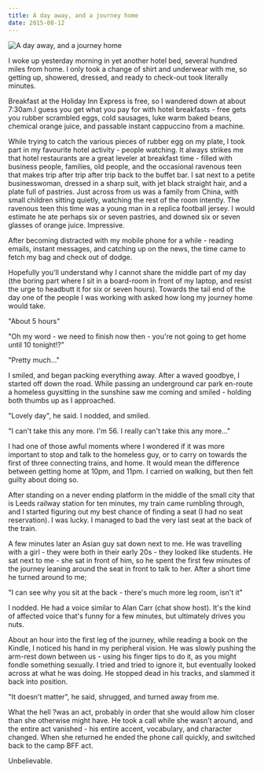 ```yaml
---
title: A day away, and a journey home
date: 2015-08-12
---
```


![A day away, and a journey home](https://source.unsplash.com/03UCoidYvXw/1600x900)

I woke up yesterday morning in yet another hotel bed, several hundred miles from home. I only took a change of shirt and underwear with me, so getting up, showered, dressed, and ready to check-out took literally minutes.

Breakfast at the Holiday Inn Express is free, so I wandered down at about 7:30am.I guess you get what you pay for with hotel breakfasts - free gets you rubber scrambled eggs, cold sausages, luke warm baked beans, chemical orange juice, and passable instant cappuccino from a machine.

While trying to catch the various pieces of rubber egg on my plate, I took part in my favourite hotel activity - people watching. It always strikes me that hotel restaurants are a great leveler at breakfast time - filled with business people, families, old people, and the occasional ravenous teen that makes trip after trip after trip back to the buffet bar. I sat next to a petite businesswoman, dressed in a sharp suit, with jet black straight hair, and a plate full of pastries. Just across from us was a family from China, with small children sitting quietly, watching the rest of the room intently. The ravenous teen this time was a young man in a replica football jersey. I would estimate he ate perhaps six or seven pastries, and downed six or seven glasses of orange juice. Impressive.

After becoming distracted with my mobile phone for a while - reading emails, instant messages, and catching up on the news, the time came to fetch my bag and check out of dodge.

Hopefully you'll understand why I cannot share the middle part of my day (the boring part where I sit in a board-room in front of my laptop, and resist the urge to headbutt it for six or seven hours). Towards the tail end of the day one of the people I was working with asked how long my journey home would take.

"About 5 hours"

"Oh my word - we need to finish now then - you're not going to get home until 10 tonight!?"

"Pretty much..."

I smiled, and began packing everything away. After a waved goodbye, I started off down the road. While passing an underground car park en-route a homeless guysitting in the sunshine saw me coming and smiled - holding both thumbs up as I approached.

"Lovely day", he said. I nodded, and smiled.

"I can't take this any more. I'm 56. I really can't take this any more..."

I had one of those awful moments where I wondered if it was more important to stop and talk to the homeless guy, or to carry on towards the first of three connecting trains, and home. It would mean the difference between getting home at 10pm, and 11pm. I carried on walking, but then felt guilty about doing so.

After standing on a never ending platform in the middle of the small city that is Leeds railway station for ten minutes, my train came rumbling through, and I started figuring out my best chance of finding a seat (I had no seat reservation). I was lucky. I managed to bad the very last seat at the back of the train.

A few minutes later an Asian guy sat down next to me. He was travelling with a girl - they were both in their early 20s - they looked like students. He sat next to me - she sat in front of him, so he spent the first few minutes of the journey leaning around the seat in front to talk to her. After a short time he turned around to me;

"I can see why you sit at the back - there's much more leg room, isn't it"

I nodded. He had a voice similar to Alan Carr (chat show host). It's the kind of affected voice that's funny for a few minutes, but ultimately drives you nuts.

About an hour into the first leg of the journey, while reading a book on the Kindle, I noticed his hand in my peripheral vision. He was slowly pushing the arm-rest down between us - using his finger tips to do it, as you might fondle something sexually. I tried and tried to ignore it, but eventually looked across at what he was doing. He stopped dead in his tracks, and slammed it back into position.

"It doesn't matter", he said, shrugged, and turned away from me.

What the hell ?was an act, probably in order that she would allow him closer than she otherwise might have. He took a call while she wasn't around, and the entire act vanished - his entire accent, vocabulary, and character changed. When she returned he ended the phone call quickly, and switched back to the camp BFF act.

Unbelievable.